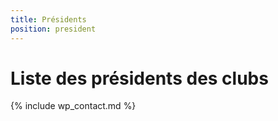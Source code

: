 ```yaml
---
title: Présidents
position: president
---
```


# Liste des présidents des clubs

{% include wp_contact.md %}